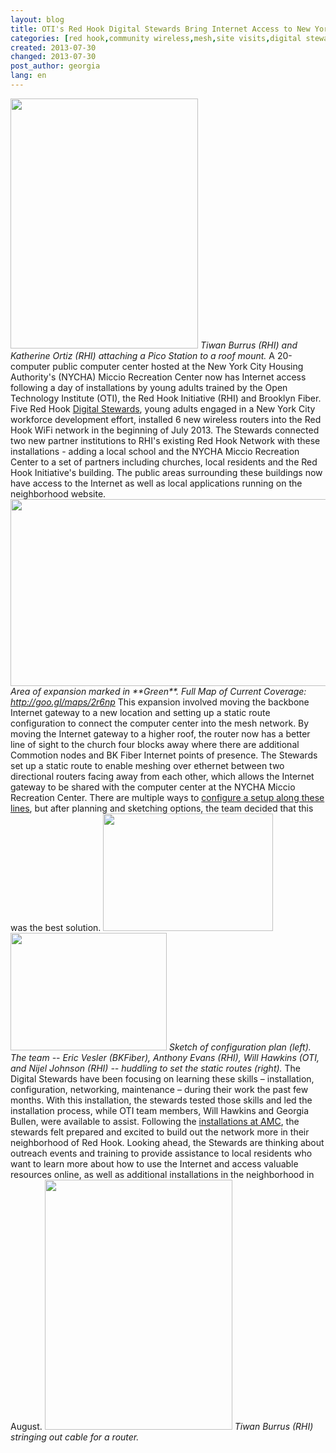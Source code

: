 ```yaml
---
layout: blog
title: OTI's Red Hook Digital Stewards Bring Internet Access to New York City Housing Authority Facility
categories: [red hook,community wireless,mesh,site visits,digital stewards,routers,maintenance]
created: 2013-07-30
changed: 2013-07-30
post_author: georgia
lang: en
---
```

 <img alt="" src="http://oti.newamerica.net/sites/newamerica.net/files/articles/tiwan_kathy_roofmount_0.JPG" style="height: 400px; width: 300px;" />
 <em>Tiwan Burrus (RHI) and Katherine Ortiz (RHI) attaching a Pico Station to a roof mount.</em>
A 20-computer public computer center hosted at the New York City Housing Authority's (NYCHA) Miccio Recreation Center now has Internet access following a day of installations by young adults trained by the Open Technology Institute (OTI), the Red Hook Initiative (RHI) and Brooklyn Fiber. Five Red Hook <a href="http://oti.newamerica.net/blogposts/2013/new_video_community_technology_and_training-88639">Digital Stewards</a>, young adults engaged in a New York City workforce development effort, installed 6 new wireless routers into the Red Hook WiFi network in the beginning of July 2013. The Stewards connected two new partner institutions to RHI's existing Red Hook Network with these installations - adding a local school and the NYCHA Miccio Recreation Center to a set of partners including churches, local residents and the Red Hook Initiative's building. The public areas surrounding these buildings now have access to the Internet as well as local applications running on the neighborhood website.<!--more-->
 <img alt="" src="http://oti.newamerica.net/sites/newamerica.net/files/articles/red_hook_expansion.png" style="width: 600px; height: 299px;" />
 <em>Area of expansion marked in **Green**. Full Map of Current Coverage: </em><a href="http://goo.gl/maps/2r6np"><em>http://goo.gl/maps/2r6np</em></a>
This expansion involved moving the backbone Internet gateway to a new location and setting up a static route configuration to connect the computer center into the mesh network. By moving the Internet gateway to a higher roof, the router now has a better line of sight to the church four blocks away where there are additional Commotion nodes and BK Fiber Internet points of presence. The Stewards set up a static route to enable meshing over ethernet between two directional routers facing away from each other, which allows the Internet gateway to be shared with the computer center at the NYCHA Miccio Recreation Center. There are multiple ways to <a href="https://code.commotionwireless.net/projects/commotion/wiki/Common_Commotion_Configurations">configure a setup along these lines</a>, but after planning and sketching options, the team decided that this was the best solution.
 <img alt="" src="http://oti.newamerica.net/sites/newamerica.net/files/articles/sketch_planning_config.jpg" style="width: 272px; height: 188px;" /> <img alt="" src="http://oti.newamerica.net/sites/newamerica.net/files/articles/team-config.JPG" style="width: 250px; height: 188px;" />
 <em>Sketch of configuration plan (left). The team -- Eric Vesler (BKFiber), Anthony Evans (RHI), Will Hawkins (OTI, and Nijel Johnson (RHI) -- huddling to set the static routes (right).</em>
The Digital Stewards have been focusing on learning these skills – installation, configuration, networking, maintenance – during their work the past few months. With this installation, the stewards tested those skills and led the installation process, while OTI team members, Will Hawkins and Georgia Bullen, were available to assist. Following the <a href="http://oti.newamerica.net/blogposts/2013/the_2013_allied_media_conference_magicnet_powered_by_commotion-88051">installations at AMC</a>, the stewards felt prepared and excited to build out the network more in their neighborhood of Red Hook. Looking ahead, the Stewards are thinking about outreach events and training to provide assistance to local residents who want to learn more about how to use the Internet and access valuable resources online, as well as additional installations in the neighborhood in August.
 <img alt="" src="http://oti.newamerica.net/sites/newamerica.net/files/articles/tiwan-cable_0.JPG" style="height: 400px; width: 300px;" />
 <em>Tiwan Burrus (RHI) stringing out cable for a router.</em>

